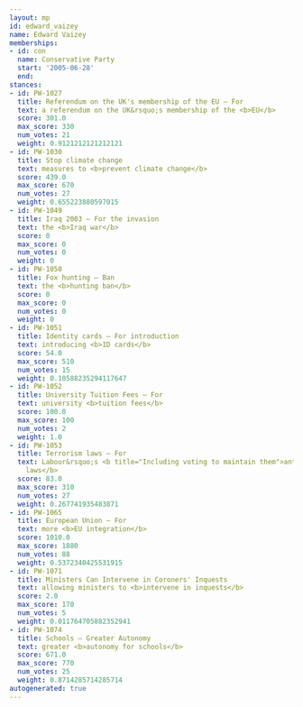 ```yaml
---
layout: mp
id: edward_vaizey
name: Edward Vaizey
memberships:
- id: con
  name: Conservative Party
  start: '2005-06-28'
  end: 
stances:
- id: PW-1027
  title: Referendum on the UK's membership of the EU — For
  text: a referendum on the UK&rsquo;s membership of the <b>EU</b>
  score: 301.0
  max_score: 330
  num_votes: 21
  weight: 0.9121212121212121
- id: PW-1030
  title: Stop climate change
  text: measures to <b>prevent climate change</b>
  score: 439.0
  max_score: 670
  num_votes: 27
  weight: 0.655223880597015
- id: PW-1049
  title: Iraq 2003 — For the invasion
  text: the <b>Iraq war</b>
  score: 0
  max_score: 0
  num_votes: 0
  weight: 0
- id: PW-1050
  title: Fox hunting — Ban
  text: the <b>hunting ban</b>
  score: 0
  max_score: 0
  num_votes: 0
  weight: 0
- id: PW-1051
  title: Identity cards — For introduction
  text: introducing <b>ID cards</b>
  score: 54.0
  max_score: 510
  num_votes: 15
  weight: 0.10588235294117647
- id: PW-1052
  title: University Tuition Fees — For
  text: university <b>tuition fees</b>
  score: 100.0
  max_score: 100
  num_votes: 2
  weight: 1.0
- id: PW-1053
  title: Terrorism laws — For
  text: Labour&rsquo;s <b title="Including voting to maintain them">anti-terrorism
    laws</b>
  score: 83.0
  max_score: 310
  num_votes: 27
  weight: 0.267741935483871
- id: PW-1065
  title: European Union — For
  text: more <b>EU integration</b>
  score: 1010.0
  max_score: 1880
  num_votes: 88
  weight: 0.5372340425531915
- id: PW-1071
  title: Ministers Can Intervene in Coroners' Inquests
  text: allowing ministers to <b>intervene in inquests</b>
  score: 2.0
  max_score: 170
  num_votes: 5
  weight: 0.011764705882352941
- id: PW-1074
  title: Schools — Greater Autonomy
  text: greater <b>autonomy for schools</b>
  score: 671.0
  max_score: 770
  num_votes: 25
  weight: 0.8714285714285714
autogenerated: true
---
```


